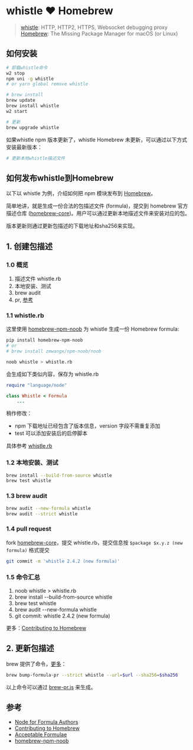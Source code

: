 # whistle ❤️ Homebrew

> [whistle]: HTTP, HTTP2, HTTPS, Websocket debugging proxy
> [Homebrew]: The Missing Package Manager for macOS (or Linux)

## 如何安装

```sh
# 卸载whistle命令
w2 stop
npm uni -g whistle
# or yarn global remove whistle

# brew install
brew update
brew install whistle
w2 start

# 更新
brew upgrade whistle
```

如果whistle npm 版本更新了，whistle Homebrew 未更新，可以通过以下方式安装最新版本：

```sh
# 更新本地whistle描述文件


```

## 如何发布whistle到Homebrew

以下以 whistle 为例，介绍如何把 npm 模块发布到 [Homebrew]。

简单地讲，就是生成一份合法的包描述文件 (formula)，提交到 homebrew 官方描述仓库 ([homebrew-core])。用户可以通过更新本地描述文件来安装对应的包。

版本更新则通过更新包描述的下载地址和sha256来实现。

## 1. 创建包描述

### 1.0 概览

1. 描述文件 whistle.rb
2. 本地安装、测试
3. brew audit
4. pr, [参考](https://github.com/Homebrew/homebrew-core/pull/48268)

### 1.1 whistle.rb

这里使用 [homebrew-npm-noob] 为 whistle 生成一份 Homebrew formula:

```sh
pip install homebrew-npm-noob
# or
# brew install zmwangx/npm-noob/noob

noob whistle > whistle.rb
```

会生成如下类似内容，保存为 whistle.rb

```rb
require "language/node"

class Whistle < Formula
	...
```

稍作修改：

* npm 下载地址已经包含了版本信息，version 字段不需重复添加
* test 可以添加安装后的启停脚本

具体参考 [whistle.rb]

### 1.2 本地安装、测试

```sh
brew install --build-from-source whistle
brew test whistle
```

### 1.3 brew audit

```sh
brew audit --new-formula whistle
brew audit --strict whistle
```

### 1.4 pull request

fork [homebrew-core]，提交 whistle.rb，提交信息按 `$package $x.y.z (new formula)` 格式提交

```sh
git commit -m 'whistle 2.4.2 (new formula)'
```

### 1.5 命令汇总

1. noob whistle > whistle.rb
2. brew install --build-from-source whistle
3. brew test whistle
4. brew audit --new-formula whistle
4. git commit: whistle 2.4.2 (new formula)

更多：[Contributing to Homebrew]

## 2. 更新包描述

<!-- 更新 whistle.rb 的版本相关信息，先进行本地测试：

```sh
brew uninstall --force whistle
brew install --build-from-source whistle
brew test whistle
brew audit --strict whistle
``` -->

brew 提供了命令，[更多](https://github.com/Homebrew/homebrew-core/blob/master/CONTRIBUTING.md#to-submit-a-version-upgrade-for-the-foo-formula)：

```sh
brew bump-formula-pr --strict whistle --url=$url --sha256=$sha256
```

以上命令可以通过 [brew-pr.js] 来生成。

## 参考

* [Node for Formula Authors](https://docs.brew.sh/Node-for-Formula-Authors)
* [Contributing to Homebrew]
* [Acceptable Formulae](https://docs.brew.sh/Acceptable-Formulae)
* [homebrew-npm-noob]

[Contributing to Homebrew]: https://github.com/Homebrew/homebrew-core/blob/master/CONTRIBUTING.md
[homebrew-npm-noob]: https://github.com/zmwangx/homebrew-npm-noob
[homebrew-core]: git@github.com:Homebrew/homebrew-core.git
[Homebrew]: https://brew.sh/
[whistle.rb]: https://github.com/Homebrew/homebrew-core/blob/master/Formula/whistle.rb
[How to Create and Maintain a Tap]: https://docs.brew.sh/How-to-Create-and-Maintain-a-Tap
[whistle]: https://github.com/avwo/whistle
[brew-pr.js]: ./brew-pr.js
[brew-local-update.js]: ./brew-local-update.js
